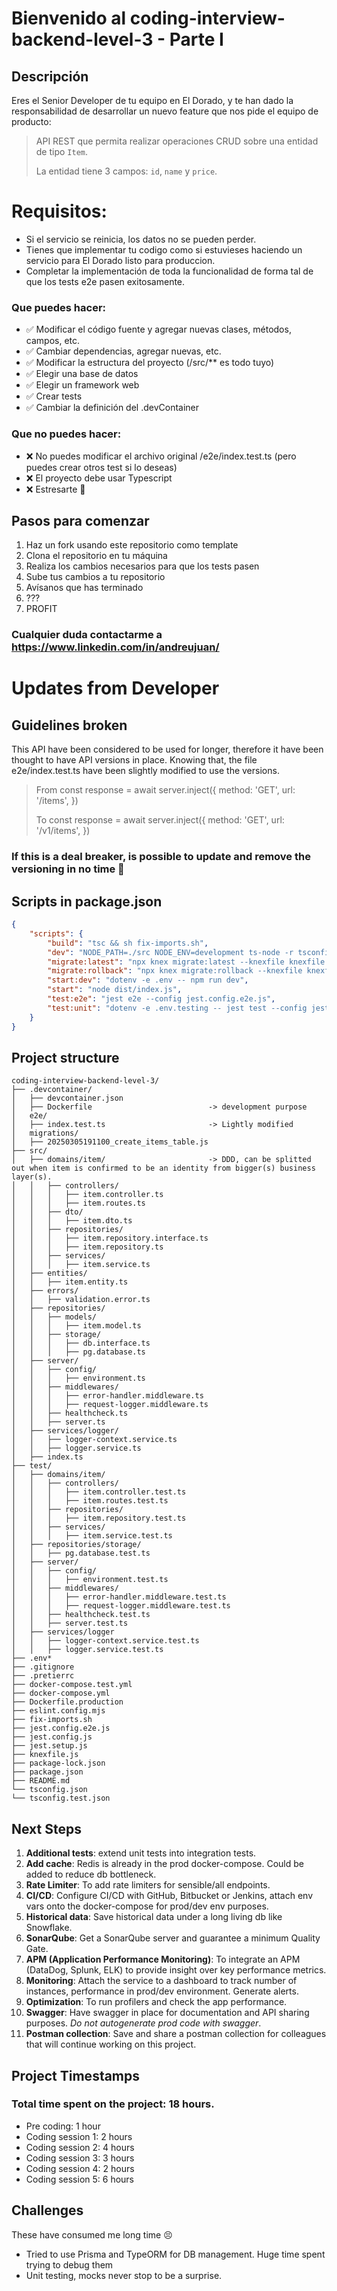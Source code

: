 # Bienvenido al coding-interview-backend-level-3 - Parte I

## Descripción
Eres el Senior Developer de tu equipo en El Dorado, y te han dado la responsabilidad de desarrollar un nuevo feature que nos pide el equipo de producto:

> API REST que permita realizar operaciones CRUD sobre una entidad de tipo `Item`.
>
> La entidad tiene 3 campos: `id`, `name` y `price`.
>
>

# Requisitos:
- Si el servicio se reinicia, los datos no se pueden perder.
- Tienes que implementar tu codigo como si estuvieses haciendo un servicio para El Dorado listo para produccion.
- Completar la implementación de toda la funcionalidad de forma tal de que los tests e2e pasen exitosamente.


### Que puedes hacer: 
- ✅ Modificar el código fuente y agregar nuevas clases, métodos, campos, etc.
- ✅ Cambiar dependencias, agregar nuevas, etc.
- ✅ Modificar la estructura del proyecto (/src/** es todo tuyo)
- ✅ Elegir una base de datos
- ✅ Elegir un framework web
- ✅ Crear tests
- ✅ Cambiar la definición del .devContainer


### Que **no** puedes hacer:
- ❌ No puedes modificar el archivo original /e2e/index.test.ts (pero puedes crear otros test si lo deseas)
- ❌ El proyecto debe usar Typescript 
- ❌ Estresarte 🤗


## Pasos para comenzar
1. Haz un fork usando este repositorio como template
2. Clona el repositorio en tu máquina
3. Realiza los cambios necesarios para que los tests pasen
4. Sube tus cambios a tu repositorio
5. Avísanos que has terminado
6. ???
7. PROFIT

### Cualquier duda contactarme a https://www.linkedin.com/in/andreujuan/

# Updates from Developer

## Guidelines broken
This API have been considered to be used for longer, therefore it have been thought to have API versions in place.
Knowing that, the file e2e/index.test.ts have been slightly modified to use the versions.

> From
> const response = await server.inject({
>        method: 'GET',
>        url: '/items',
>      })
> 
> To
> const response = await server.inject({
>        method: 'GET',
>        url: '/v1/items',
>      })

### If this is a deal breaker, is possible to update and remove the versioning in no time 🫣

## Scripts in package.json

```json
{
    "scripts": {
        "build": "tsc && sh fix-imports.sh",
        "dev": "NODE_PATH=./src NODE_ENV=development ts-node -r tsconfig-paths/register src/index.ts | pino-pretty",
        "migrate:latest": "npx knex migrate:latest --knexfile knexfile.js",
        "migrate:rollback": "npx knex migrate:rollback --knexfile knexfile.js",
        "start:dev": "dotenv -e .env -- npm run dev",
        "start": "node dist/index.js",
        "test:e2e": "jest e2e --config jest.config.e2e.js",
        "test:unit": "dotenv -e .env.testing -- jest test --config jest.config.js"
    }
}
```

## Project structure

```
coding-interview-backend-level-3/
├── .devcontainer/
│   ├── devcontainer.json
│   ├── Dockerfile                          -> development purpose
│   e2e/
│   ├── index.test.ts                       -> Lightly modified
│   migrations/
│   ├── 20250305191100_create_items_table.js
├── src/
│   ├── domains/item/                       -> DDD, can be splitted out when item is confirmed to be an identity from bigger(s) business layer(s).
│   │   ├── controllers/
│   │   │   ├── item.controller.ts
│   │   │   ├── item.routes.ts
│   │   ├── dto/
│   │   │   ├── item.dto.ts
│   │   ├── repositories/
│   │   │   ├── item.repository.interface.ts
│   │   │   ├── item.repository.ts
│   │   ├── services/
│   │   │   ├── item.service.ts
│   ├── entities/
│   │   ├── item.entity.ts
│   ├── errors/
│   │   ├── validation.error.ts
│   ├── repositories/
│   │   ├── models/
│   │   │   ├── item.model.ts
│   │   ├── storage/
│   │   │   ├── db.interface.ts
│   │   │   ├── pg.database.ts
│   ├── server/
│   │   ├── config/
│   │   │   ├── environment.ts
│   │   ├── middlewares/
│   │   │   ├── error-handler.middleware.ts
│   │   │   ├── request-logger.middleware.ts
│   │   ├── healthcheck.ts
│   │   ├── server.ts
│   ├── services/logger/
│   │   ├── logger-context.service.ts
│   │   ├── logger.service.ts
│   ├── index.ts
├── test/
│   ├── domains/item/
│   │   ├── controllers/
│   │   │   ├── item.controller.test.ts
│   │   │   ├── item.routes.test.ts
│   │   ├── repositories/
│   │   │   ├── item.repository.test.ts
│   │   ├── services/
│   │   │   ├── item.service.test.ts
│   ├── repositories/storage/
│   │   ├── pg.database.test.ts
│   ├── server/
│   │   ├── config/
│   │   │   ├── environment.test.ts
│   │   ├── middlewares/
│   │   │   ├── error-handler.middleware.test.ts
│   │   │   ├── request-logger.middleware.test.ts
│   │   ├── healthcheck.test.ts
│   │   ├── server.test.ts
│   ├── services/logger
│   │   ├── logger-context.service.test.ts
│   │   ├── logger.service.test.ts
├── .env*
├── .gitignore
├── .pretierrc
├── docker-compose.test.yml
├── docker-compose.yml
├── Dockerfile.production
├── eslint.config.mjs
├── fix-imports.sh
├── jest.config.e2e.js
├── jest.config.js
├── jest.setup.js
├── knexfile.js
├── package-lock.json
├── package.json
├── README.md
└── tsconfig.json
└── tsconfig.test.json
```

## Next Steps

1. **Additional tests**: extend unit tests into integration tests.
2. **Add cache**: Redis is already in the prod docker-compose. Could be added to reduce db bottleneck.
3. **Rate Limiter**: To add rate limiters for sensible/all endpoints.
4. **CI/CD**: Configure CI/CD with GitHub, Bitbucket or Jenkins, attach env vars onto the docker-compose for prod/dev env purposes.
4. **Historical data**: Save historical data under a long living db like Snowflake.
5. **SonarQube**: Get a SonarQube server and guarantee a minimum Quality Gate.
6. **APM (Application Performance Monitoring)**: To integrate an APM (DataDog, Splunk, ELK) to provide insight over key performance metrics.
7. **Monitoring**: Attach the service to a dashboard to track number of instances, performance in prod/dev environment. Generate alerts.
8. **Optimization**: To run profilers and check the app performance.
9. **Swagger**: Have swagger in place for documentation and API sharing purposes. *Do not autogenerate prod code with swagger*.
10. **Postman collection**: Save and share a postman collection for colleagues that will continue working on this project.

## Project Timestamps
### Total time spent on the project: 18 hours.
- Pre coding: 1 hour
- Coding session 1: 2 hours
- Coding session 2: 4 hours
- Coding session 3: 3 hours
- Coding session 4: 2 hours
- Coding session 5: 6 hours

## Challenges
These have consumed me long time 😣
- Tried to use Prisma and TypeORM for DB management. Huge time spent trying to debug them
- Unit testing, mocks never stop to be a surprise.